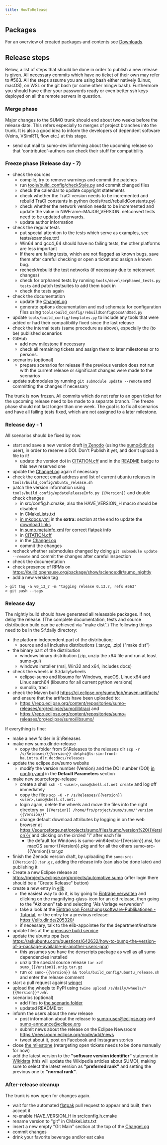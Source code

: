```yaml
---
title: HowToRelease
---
```


## Packages

For an overview of created packages and contents see
[Downloads](../Downloads.md).

## Release steps

Below, a list of steps that should be done in order to publish a new
release is given. All necessary commits which have no ticket of their
own may refer to #563. All the steps assume you are using bash
either natively (Linux, macOS), on WSL or the git bash (or some other mingw bash).
Furthermore you should have either your passwords ready or even better ssh keys
deployed on all the remote servers in question.

### Merge phase

Major changes to the SUMO trunk should end about two weeks before the
release date. This refers especially to merges of project branches into
the trunk. It is also a good idea to inform the developers of dependent
software (Veins, VSimRTI, flow etc.) at this stage.
- send out mail to sumo-dev informing about the upcoming release so that 'contributed'-authors can check their stuff for compatibility

### Freeze phase (Release day - 7)

- check the sources
  - compile, try to remove warnings and commit the patches
  - run [tools/build_config/checkStyle.py](../Developer/CodeStyle.md) and commit
    changed files
  - check the calendar to update copyright statements
  - check whether the TraCI version needs to be incremented
    and rebuild TraCI constants in python
    (tools/traci/rebuildConstants.py)
  - check whether the network version needs to be incremented and
    update the value in NWFrame::MAJOR_VERSION. netconvert tests
    need to be updated afterwards.
  - update author information
- check the regular tests
  - put special attention to the tests which serve as examples, see
    tests/examples.txt\!
  - Win64 and gcc4_64 should have no failing tests, the other
    platforms are less important
  - If there are failing tests, which are not flagged as known bugs,
    save them after careful checking or open a ticket and assign a
    known bug.
  - recheck/rebuild the test networks (if necessary due to
    netconvert changes)
  - check for orphaned tests by running `tools/devel/orphaned_tests.py tests` and patch testsuites to add them back in
  - check the tests again
- check the documentation
  - update the [ChangeLog](../ChangeLog.md)
  - generate options documentation and xsd schemata for configuration files
    using `tools/build_config/rebuildConfigDocsAndXsd.py`
- update `tools/build_config/templates.py` to include any tools that were added or had their compatibility fixed since the last release
- check the internal tests (same procedure as above), especially the
  (to be) published scenarios
- GitHub
  - add new [milestone](https://github.com/eclipse-sumo/sumo/milestones)
    if necessary
  - check all remaining tickets and assign them to later milestones
    or to persons.
- scenarios (optional)
  - prepare scenarios for release if the previous version does not
    run with the current release or significant changes were made to
    the scenarios
- update submodules by running `git submodule update --remote` and committing
  the changes if necessary

The trunk is now frozen. All commits which do not refer to an open
ticket for the upcoming release need to be made to a separate branch.
The freeze phase should not last longer than one week. The goal is to
fix all scenarios and have all failing tests fixed, which are not
assigned to a later milestone.

### Release day - 1

All scenarios should be fixed by now.

- start and save a new version draft [in Zenodo](https://zenodo.org/) (using the sumo@dlr.de user), in order to reserve a DOI. Don't Publish it yet, and don't upload a file to it!
  - update the version doi in [CITATION.cff]({{Source}}CITATION.cff) and in the [README]({{Source}}README.md) badge to this new reserved one
- update the [ChangeLog](../ChangeLog.md) again if necessary
- check the correct email address and list of current ubuntu releases in `tools/build_config/ubuntu_release.sh`
- patch the version information using `tools/build_config/updateReleaseInfo.py {{Version}}` and double check changes
  - in src/config.h.cmake, also the HAVE_VERSION_H macro should be disabled
  - in CMakeLists.txt
  - [in mkdocs.yml]({{Source}}docs/web/mkdocs.yml) in the **extra:** section at the end
    to update the [download links](../Downloads.md)
  - [in sumo.metainfo.xml]({{Source}}build_config/package/sumo.metainfo.xml)
    for correct flatpak info
  - in [CITATION.cff]({{Source}}CITATION.cff)
  - in the [ChangeLog](../ChangeLog.md)
  - commit the changes
- recheck whether submodules changed by doing `git submodule update --remote` and commit the changes after careful inspection
- check the documentation
- check presence of RPMs on <https://build.opensuse.org/package/show/science:dlr/sumo_nightly>
- add a new version tag
```
> git tag -a v0_13_7 -m "tagging release 0.13.7, refs #563"
> git push --tags
```

### Release day

The nightly build should have generated all releasable packages. If not,
delay the release. (The complete documentation, tests and source
distribution build can be achieved via "make dist".) The
following things need to be in the S:\daily directory:

- the platform independent part of the distribution;
  - source and all inclusive distributions (.tar.gz, .zip) ("make dist")
- the binary part of the distribution
  - windows binary distribution (zip, unzip the x64 file and run at least sumo-gui)
  - windows installer (msi, Win32 and x64, includes docs)
- check the wheels in S:\daily\wheels
  - eclipse-sumo and libsumo for Windows, macOS, Linux x64 and Linux aarch64 (libsumo for all current python versions)
  - sumolib, traci
- check the Maven build https://ci.eclipse.org/sumo/job/maven-artifacts/ and ensure that the artifacts have been uploaded to:
  - https://repo.eclipse.org/content/repositories/sumo-releases/org/eclipse/sumo/libtraci and
  - https://repo.eclipse.org/content/repositories/sumo-releases/org/eclipse/sumo/libsumo/


If everything is fine:

- make a new folder in S:\Releases
- make new sumo.dlr.de-release
  - copy the folder from S:\Releases to the releases dir `scp -r /s/Releases/{{Version}} delphi@ts-sim-front-ba.intra.dlr.de:docs/releases`
- update the eclipse.dev/sumo website
  - modify the version number (Version) and the DOI number (DOI) [in config.yaml](https://github.com/eclipse-sumo/sumo.website/blob/source/config/_default/config.yaml) in the **Default Parameters** section
- make new sourceforge-release
  - create a shell `ssh -t <user>,sumo@shell.sf.net create` and log off immediately
  - copy the files `scp -O -r /s/Releases/{{Version}} <user>,sumo@shell.sf.net:`
  - login again, delete the wheels and move the files into the right directory `mv {{Version}} /home/frs/project/sumo/sumo/"version {{Version}}"`
  - change default download attributes by logging in on the web browser at https://sourceforge.net/projects/sumo/files/sumo/version%20{{Version}}/ and clicking on the circled "i" after each file
    - the default for Windows is sumo-win64extra-{{Version}}.msi, for macOS sumo-{{Version}}.pkg and for all the others sumo-src-{{Version}}.tar.gz
- finish the Zenodo version draft, by uploading the `sumo-src-{{Version}}.tar.gz`, adding the release info (can also be done later) and publishing it
- Create a new Eclipse release at https://projects.eclipse.org/projects/automotive.sumo (after login there should be a "Create Release" button)
- create a new entry in [elib](https://elib.dlr.de/)
  - the easiest way to do it, is by going to [Einträge verwalten](https://elib.dlr.de/cgi/users/home?screen=Items) and clicking on the magnifying-glass-icon for an old release, then going to the "Aktionen" tab and selecting "Als Vorlage verwenden"
  - take a look at the [Eintrag von Forschungssoftware-Publikationen - Tutorial](https://wiki.dlr.de/pages/viewpage.action?pageId=711888423), or the entry for a previous release: https://elib.dlr.de/205320/
  - if necessary, talk to the elib-appointee for the department/institute
- update files at the [opensuse build
    service](https://build.opensuse.org/package/show/science:dlr/sumo)
- update the ubuntu ppa (see
<https://askubuntu.com/questions/642632/how-to-bump-the-version-of-a-package-available-in-another-users-ppa>)
  - this assumes you have the devscripts package as well as all sumo dependencies installed
  - unzip the special source release `tar xzf sumo_{{Version}}.orig.tar.gz`
  - run `cd sumo-{{Version}} && tools/build_config/ubuntu_release.sh` and enter the release comment
- start a pull request against [winget](https://github.com/microsoft/winget-pkgs/tree/master/manifests/e/EclipseFoundation/SUMO)
- upload the wheels to PyPI using `twine upload /s/daily/wheels/*{{Version}}*.whl`
- scenarios (optional)
  - add files to [the scenario folder](https://sourceforge.net/projects/sumo/files/traffic_data/scenarios/)
  - updated README.txt
- inform the users about the new release
  - post information about the release to sumo-user@eclipse.org and
    sumo-announce@eclipse.org
  - submit news about the release on the Eclipse Newsroom <https://newsroom.eclipse.org/node/add/news>
  - tweet about it, post on Facebook and Instagram stories
- close [the milestone](https://github.com/eclipse-sumo/sumo/milestones)
  (retargeting open tickets needs to be done manually for now)
- add the latest version to the **"software version identifier"** statement in [Wikidata](https://www.wikidata.org/wiki/Q15847637) (this will update the Wikipedia articles about SUMO), making sure to select the latest version as **"preferred rank"** and setting the previous one to **"normal rank"**.

### After-release cleanup

The trunk is now open for changes again.

- wait for the automated [flatpak](https://github.com/flathub/org.eclipse.sumo) pull request to appear and built, then accept it
- re-enable HAVE_VERSION_H in src/config.h.cmake
- rename version to "git" in CMakeLists.txt
- insert a new empty "Git Main" section at the top of the [ChangeLog](../ChangeLog.md)
- commit changes
- drink your favorite beverage and/or eat cake
